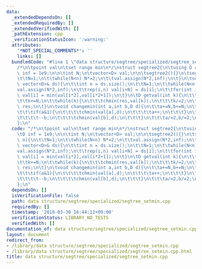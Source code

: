 ```yaml
---
data:
  _extendedDependsOn: []
  _extendedRequiredBy: []
  _extendedVerifiedWith: []
  _pathExtension: cpp
  _verificationStatusIcon: ':warning:'
  attributes:
    '*NOT_SPECIAL_COMMENTS*': ''
    links: []
  bundledCode: "#line 1 \"data structure/segtree/specialized/segtree_setmin.cpp\"\n\
    /*\n\tpoint val\n\tset range min\n*/\nstruct segtree2{\n\tusing D = int;\n\tD\
    \ inf = 1e9;\n\n\tint N;\n\tvector<D> val;\n\n\tsegtree2(){}\n\tsegtree2(int n){\n\
    \t\tN=1;\n\t\twhile(N<n) N*=2;\n\t\tval.assign(N*2,inf);\n\t}\n\tsegtree2(const\
    \ vector<D>& ds){\n\t\tint n = ds.size();\n\t\tN=1;\n\t\twhile(N<n) N*=2;\n\t\t\
    val.assign(N*2,inf);\n\t\trep(i,n) val[i+N] = ds[i];\n\t\tfor(int i=N-1;i>0;i--)\
    \ val[i] = min(val[i*2],val[i*2+1]);\n\t}\n\tD getval(int k){\n\t\tD res = inf;\n\
    \t\tk+=N;\n\t\twhile(k){\n\t\t\tchmin(res,val[k]);\n\t\t\tk/=2;\n\t\t}\n\t\treturn\
    \ res;\n\t}\n\tvoid changemin(int a,int b,D d){\n\t\ta+=N,b+=N;\n\t\twhile(a<b){\n\
    \t\t\tif(a&1){\n\t\t\t\tchmin(val[a],d);\n\t\t\t\ta++;\n\t\t\t}\n\t\t\tif(b&1){\n\
    \t\t\t\t--b;\n\t\t\t\tchmin(val[b],d);\n\t\t\t}\n\t\t\ta/=2,b/=2;\n\t\t}\n\t}\n\
    };\n"
  code: "/*\n\tpoint val\n\tset range min\n*/\nstruct segtree2{\n\tusing D = int;\n\
    \tD inf = 1e9;\n\n\tint N;\n\tvector<D> val;\n\n\tsegtree2(){}\n\tsegtree2(int\
    \ n){\n\t\tN=1;\n\t\twhile(N<n) N*=2;\n\t\tval.assign(N*2,inf);\n\t}\n\tsegtree2(const\
    \ vector<D>& ds){\n\t\tint n = ds.size();\n\t\tN=1;\n\t\twhile(N<n) N*=2;\n\t\t\
    val.assign(N*2,inf);\n\t\trep(i,n) val[i+N] = ds[i];\n\t\tfor(int i=N-1;i>0;i--)\
    \ val[i] = min(val[i*2],val[i*2+1]);\n\t}\n\tD getval(int k){\n\t\tD res = inf;\n\
    \t\tk+=N;\n\t\twhile(k){\n\t\t\tchmin(res,val[k]);\n\t\t\tk/=2;\n\t\t}\n\t\treturn\
    \ res;\n\t}\n\tvoid changemin(int a,int b,D d){\n\t\ta+=N,b+=N;\n\t\twhile(a<b){\n\
    \t\t\tif(a&1){\n\t\t\t\tchmin(val[a],d);\n\t\t\t\ta++;\n\t\t\t}\n\t\t\tif(b&1){\n\
    \t\t\t\t--b;\n\t\t\t\tchmin(val[b],d);\n\t\t\t}\n\t\t\ta/=2,b/=2;\n\t\t}\n\t}\n\
    };\n"
  dependsOn: []
  isVerificationFile: false
  path: data structure/segtree/specialized/segtree_setmin.cpp
  requiredBy: []
  timestamp: '2018-03-30 16:44:12+09:00'
  verificationStatus: LIBRARY_NO_TESTS
  verifiedWith: []
documentation_of: data structure/segtree/specialized/segtree_setmin.cpp
layout: document
redirect_from:
- /library/data structure/segtree/specialized/segtree_setmin.cpp
- /library/data structure/segtree/specialized/segtree_setmin.cpp.html
title: data structure/segtree/specialized/segtree_setmin.cpp
---
```

